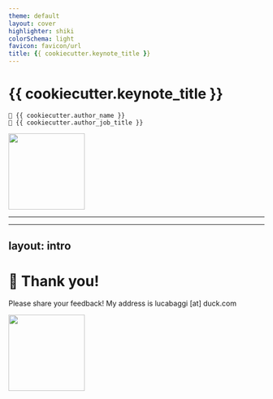 ```yaml
---
theme: default
layout: cover
highlighter: shiki
colorSchema: light
favicon: favicon/url
title: {{ cookiecutter.keynote_title }}
---
```


# {{ cookiecutter.keynote_title }}

<div class="absolute bottom-10">

    👤 {{ cookiecutter.author_name }}
    💼 {{ cookiecutter.author_job_title }}

</div>

<div class="absolute right-5 top-5">
<img height="150" width="150"  src="/qr-github.svg">
</div>

---

---
layout: intro
---

# 🙏 Thank you!

Please share your feedback! My address is lucabaggi [at] duck.com

<div class="absolute right-5 top-5">
<img height="150" width="150"  src="/qr-linkedin.svg">
</div>
